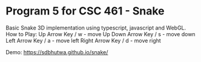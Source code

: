 # Program 5 for CSC 461 - Snake

Basic Snake 3D implementation using typescript, javascript and WebGL.
How to Play: 
Up Arrow Key / w - move Up
Down Arrow Key / s - move down
Left Arrow Key / a - move left
Right Arrow Key / d - move right


Demo: https://sdbhutwa.github.io/snake/
